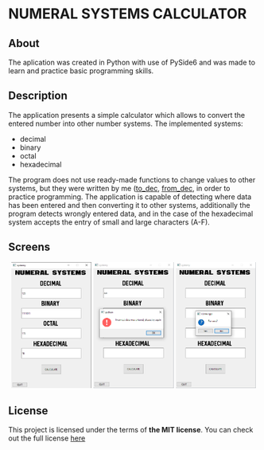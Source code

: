 # NUMERAL SYSTEMS CALCULATOR

## About 
The aplication was created in Python with use of PySide6 and was made to learn and practice basic programming skills.

## Description

The application presents a simple calculator which allows to convert the entered number into other number systems.
The implemented systems:
- decimal
- binary
- octal
- hexadecimal

The program does not use ready-made functions to change values to other systems, but they were written by me ([to_dec](./to_dec.py), [from_dec](./from_dec.py), in order to practice programming.
The application is capable of detecting where data has been entered and then converting it to other systems, additionally the program detects wrongly entered data, and in the case of the hexadecimal system accepts the entry of small and large characters (A-F).

## Screens

<p align="center">
	<img width="32%" src="./readme_screens/normal_state.png">
 <img width="32%" src="./readme_screens/fail.png">
 <img width="32%" src="./readme_screens/close.png">
</p>

## License

This project is licensed under the terms of **the MIT license**.
You can check out the full license [here](./LICENSE)
